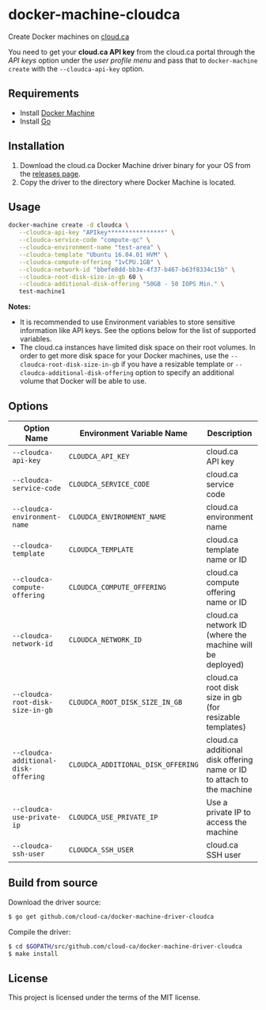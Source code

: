 # docker-machine-cloudca
Create Docker machines on [cloud.ca](https://cloud.ca)

You need to get your **cloud.ca API key** from the cloud.ca portal through the _API keys_ option under the _user profile menu_ and pass that to `docker-machine create` with the `--cloudca-api-key` option.

## Requirements

* Install [Docker Machine](https://docs.docker.com/machine/install-machine/)
* Install [Go](https://golang.org/doc/install)

## Installation

1. Download the cloud.ca Docker Machine driver binary for your OS from the [releases page](https://github.com/cloud-ca/docker-machine-driver-cloudca/releases).
2. Copy the driver to the directory where Docker Machine is located.

## Usage

```bash
docker-machine create -d cloudca \
   --cloudca-api-key "APIkey****************" \
   --cloudca-service-code "compute-qc" \
   --cloudca-environment-name "test-area" \
   --cloudca-template "Ubuntu 16.04.01 HVM" \
   --cloudca-compute-offering "1vCPU.1GB" \
   --cloudca-network-id "bbefe8dd-bb3e-4f37-b467-b63f8334c15b" \
   --cloudca-root-disk-size-in-gb 60 \
   --cloudca-additional-disk-offering "50GB - 50 IOPS Min." \
   test-machine1
```
**Notes:**
* It is recommended to use Environment variables to store sensitive information like API keys. See the options below for the list of supported variables.
* The cloud.ca instances have limited disk space on their root volumes. In order to get more disk space for your Docker machines, use the `--cloudca-root-disk-size-in-gb` if you have a resizable template or `--cloudca-additional-disk-offering` option to specify an additional volume that Docker will be able to use.

## Options

|Option Name|Environment Variable Name|Description|Default Value|required|
|---|---|---|---|---|
|``--cloudca-api-key``         |``CLOUDCA_API_KEY``         |cloud.ca API key  |none      |yes|
|``--cloudca-service-code``    |``CLOUDCA_SERVICE_CODE``    |cloud.ca service code   |none      |yes|
|``--cloudca-environment-name``|``CLOUDCA_ENVIRONMENT_NAME``|cloud.ca environment name      |none      |yes|
|``--cloudca-template``        |``CLOUDCA_TEMPLATE``        |cloud.ca template name or ID      |none      |yes|
|``--cloudca-compute-offering``|``CLOUDCA_COMPUTE_OFFERING``|cloud.ca compute offering name or ID|none      |yes|
|``--cloudca-network-id``      |``CLOUDCA_NETWORK_ID``      |cloud.ca network ID (where the machine will be deployed)|none     |yes|
|``--cloudca-root-disk-size-in-gb``      |``CLOUDCA_ROOT_DISK_SIZE_IN_GB``      |cloud.ca root disk size in gb (for resizable templates) |size defined by template     |no|
|``--cloudca-additional-disk-offering``|``CLOUDCA_ADDITIONAL_DISK_OFFERING``|cloud.ca additional disk offering name or ID to attach to the machine|none     |no|
|``--cloudca-use-private-ip``  |``CLOUDCA_USE_PRIVATE_IP``  |Use a private IP to access the machine|false |no|
|``--cloudca-ssh-user``        |``CLOUDCA_SSH_USER``        |cloud.ca SSH user|cca-user|no|

## Build from source

Download the driver source:

```bash
$ go get github.com/cloud-ca/docker-machine-driver-cloudca
```

Compile the driver:

```bash
$ cd $GOPATH/src/github.com/cloud-ca/docker-machine-driver-cloudca
$ make install
```

## License

This project is licensed under the terms of the MIT license.
